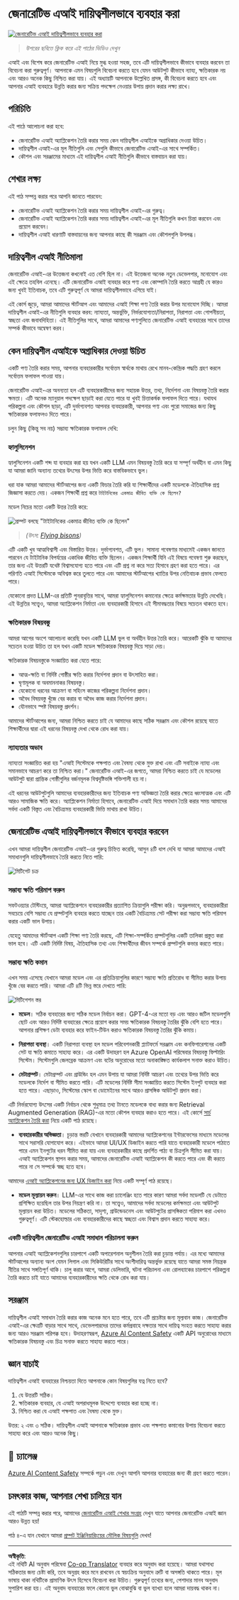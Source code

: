 <!--
CO_OP_TRANSLATOR_METADATA:
{
  "original_hash": "4d57fad773cbeb69c5dd62e65c34200d",
  "translation_date": "2025-10-17T14:52:36+00:00",
  "source_file": "03-using-generative-ai-responsibly/README.md",
  "language_code": "bn"
}
-->
# জেনারেটিভ এআই দায়িত্বশীলভাবে ব্যবহার করা

[![জেনারেটিভ এআই দায়িত্বশীলভাবে ব্যবহার করা](../../../translated_images/03-lesson-banner.1ed56067a452d97709d51f6cc8b6953918b2287132f4909ade2008c936cd4af9.bn.png)](https://youtu.be/YOp-e1GjZdA?si=7Wv4wu3x44L1DCVj)

> _উপরের ছবিতে ক্লিক করে এই পাঠের ভিডিও দেখুন_

এআই এবং বিশেষ করে জেনারেটিভ এআই নিয়ে মুগ্ধ হওয়া সহজ, তবে এটি দায়িত্বশীলভাবে কীভাবে ব্যবহার করবেন তা বিবেচনা করা গুরুত্বপূর্ণ। আপনাকে এমন বিষয়গুলি বিবেচনা করতে হবে যেমন আউটপুট কীভাবে ন্যায্য, ক্ষতিকারক নয় এবং আরও অনেক কিছু নিশ্চিত করা যায়। এই অধ্যায়টি আপনাকে উল্লেখিত প্রসঙ্গ, কী বিবেচনা করতে হবে এবং আপনার এআই ব্যবহারে উন্নতি করার জন্য সক্রিয় পদক্ষেপ নেওয়ার উপায় প্রদান করার লক্ষ্য রাখে।

## পরিচিতি

এই পাঠে আলোচনা করা হবে:

- জেনারেটিভ এআই অ্যাপ্লিকেশন তৈরি করার সময় কেন দায়িত্বশীল এআইকে অগ্রাধিকার দেওয়া উচিত।
- দায়িত্বশীল এআই-এর মূল নীতিগুলি এবং সেগুলি কীভাবে জেনারেটিভ এআই-এর সাথে সম্পর্কিত।
- কৌশল এবং সরঞ্জামের মাধ্যমে এই দায়িত্বশীল এআই নীতিগুলি কীভাবে বাস্তবায়ন করা যায়।

## শেখার লক্ষ্য

এই পাঠ সম্পন্ন করার পরে আপনি জানতে পারবেন:

- জেনারেটিভ এআই অ্যাপ্লিকেশন তৈরি করার সময় দায়িত্বশীল এআই-এর গুরুত্ব।
- জেনারেটিভ এআই অ্যাপ্লিকেশন তৈরি করার সময় দায়িত্বশীল এআই-এর মূল নীতিগুলি কখন চিন্তা করবেন এবং প্রয়োগ করবেন।
- দায়িত্বশীল এআই ধারণাটি বাস্তবায়নের জন্য আপনার কাছে কী সরঞ্জাম এবং কৌশলগুলি উপলব্ধ।

## দায়িত্বশীল এআই নীতিমালা

জেনারেটিভ এআই-এর উত্তেজনা কখনোই এত বেশি ছিল না। এই উত্তেজনা অনেক নতুন ডেভেলপার, মনোযোগ এবং এই ক্ষেত্রে তহবিল এনেছে। এটি জেনারেটিভ এআই ব্যবহার করে পণ্য এবং কোম্পানি তৈরি করতে আগ্রহী যে কারও জন্য খুবই ইতিবাচক, তবে এটি গুরুত্বপূর্ণ যে আমরা দায়িত্বশীলভাবে এগিয়ে যাই।

এই কোর্স জুড়ে, আমরা আমাদের স্টার্টআপ এবং আমাদের এআই শিক্ষা পণ্য তৈরি করার উপর মনোযোগ দিচ্ছি। আমরা দায়িত্বশীল এআই-এর নীতিগুলি ব্যবহার করব: ন্যায্যতা, অন্তর্ভুক্তি, নির্ভরযোগ্যতা/নিরাপত্তা, নিরাপত্তা এবং গোপনীয়তা, স্বচ্ছতা এবং জবাবদিহিতা। এই নীতিগুলির সাথে, আমরা আমাদের পণ্যগুলিতে জেনারেটিভ এআই ব্যবহারের সাথে তাদের সম্পর্ক কীভাবে অন্বেষণ করব।

## কেন দায়িত্বশীল এআইকে অগ্রাধিকার দেওয়া উচিত

একটি পণ্য তৈরি করার সময়, আপনার ব্যবহারকারীর সর্বোত্তম স্বার্থকে মাথায় রেখে মানব-কেন্দ্রিক পদ্ধতি গ্রহণ করলে সর্বোত্তম ফলাফল পাওয়া যায়।

জেনারেটিভ এআই-এর অনন্যতা হল এটি ব্যবহারকারীদের জন্য সহায়ক উত্তর, তথ্য, নির্দেশনা এবং বিষয়বস্তু তৈরি করার ক্ষমতা। এটি অনেক ম্যানুয়াল পদক্ষেপ ছাড়াই করা যেতে পারে যা খুবই চিত্তাকর্ষক ফলাফল দিতে পারে। যথাযথ পরিকল্পনা এবং কৌশল ছাড়া, এটি দুর্ভাগ্যবশত আপনার ব্যবহারকারী, আপনার পণ্য এবং পুরো সমাজের জন্য কিছু ক্ষতিকারক ফলাফলও দিতে পারে।

চলুন কিছু (কিন্তু সব নয়) সম্ভাব্য ক্ষতিকারক ফলাফল দেখি:

### হ্যালুসিনেশন

হ্যালুসিনেশন একটি শব্দ যা ব্যবহার করা হয় যখন একটি LLM এমন বিষয়বস্তু তৈরি করে যা সম্পূর্ণ অর্থহীন বা এমন কিছু যা আমরা জানি অন্যান্য তথ্যের উৎসের উপর ভিত্তি করে বাস্তবিকভাবে ভুল।

ধরা যাক আমরা আমাদের স্টার্টআপের জন্য একটি ফিচার তৈরি করি যা শিক্ষার্থীদের একটি মডেলকে ঐতিহাসিক প্রশ্ন জিজ্ঞাসা করতে দেয়। একজন শিক্ষার্থী প্রশ্ন করে `টাইটানিকের একমাত্র জীবিত ব্যক্তি কে ছিলেন?`

মডেল নিচের মতো একটি উত্তর তৈরি করে:

![প্রম্পট বলছে "টাইটানিকের একমাত্র জীবিত ব্যক্তি কে ছিলেন"](../../../03-using-generative-ai-responsibly/images/ChatGPT-titanic-survivor-prompt.webp)

> _(উৎস: [Flying bisons](https://flyingbisons.com?WT.mc_id=academic-105485-koreyst))_

এটি একটি খুব আত্মবিশ্বাসী এবং বিস্তারিত উত্তর। দুর্ভাগ্যবশত, এটি ভুল। সামান্য গবেষণার মাধ্যমেই একজন জানতে পারবেন যে টাইটানিক বিপর্যয়ের একাধিক জীবিত ব্যক্তি ছিলেন। একজন শিক্ষার্থী যিনি এই বিষয়ে গবেষণা শুরু করছেন, তার জন্য এই উত্তরটি যথেষ্ট বিশ্বাসযোগ্য হতে পারে এবং এটি প্রশ্ন না করে সত্য হিসাবে গ্রহণ করা হতে পারে। এর পরিণতি এআই সিস্টেমকে অবিশ্বস্ত করে তুলতে পারে এবং আমাদের স্টার্টআপের খ্যাতির উপর নেতিবাচক প্রভাব ফেলতে পারে।

যেকোনো প্রদত্ত LLM-এর প্রতিটি পুনরাবৃত্তির সাথে, আমরা হ্যালুসিনেশন কমানোর ক্ষেত্রে কর্মক্ষমতার উন্নতি দেখেছি। এই উন্নতির সত্ত্বেও, আমরা অ্যাপ্লিকেশন নির্মাতা এবং ব্যবহারকারী হিসাবে এই সীমাবদ্ধতার বিষয়ে সচেতন থাকতে হবে।

### ক্ষতিকারক বিষয়বস্তু

আমরা আগের অংশে আলোচনা করেছি যখন একটি LLM ভুল বা অর্থহীন উত্তর তৈরি করে। আরেকটি ঝুঁকি যা আমাদের সচেতন হওয়া উচিত তা হল যখন একটি মডেল ক্ষতিকারক বিষয়বস্তু দিয়ে সাড়া দেয়।

ক্ষতিকারক বিষয়বস্তুকে সংজ্ঞায়িত করা যেতে পারে:

- আত্ম-ক্ষতি বা নির্দিষ্ট গোষ্ঠীর ক্ষতি করার নির্দেশনা প্রদান বা উৎসাহিত করা।
- ঘৃণামূলক বা অবমাননাকর বিষয়বস্তু।
- যেকোনো ধরনের আক্রমণ বা সহিংস কাজের পরিকল্পনা নির্দেশনা প্রদান।
- অবৈধ বিষয়বস্তু খুঁজে বের করার বা অবৈধ কাজ করার নির্দেশনা প্রদান।
- যৌনভাবে স্পষ্ট বিষয়বস্তু প্রদর্শন।

আমাদের স্টার্টআপের জন্য, আমরা নিশ্চিত করতে চাই যে আমাদের কাছে সঠিক সরঞ্জাম এবং কৌশল রয়েছে যাতে শিক্ষার্থীদের দ্বারা এই ধরনের বিষয়বস্তু দেখা থেকে রোধ করা যায়।

### ন্যায্যতার অভাব

ন্যায্যতা সংজ্ঞায়িত করা হয় "এআই সিস্টেমকে পক্ষপাত এবং বৈষম্য থেকে মুক্ত রাখা এবং এটি সবাইকে ন্যায্য এবং সমানভাবে আচরণ করে তা নিশ্চিত করা।" জেনারেটিভ এআই-এর জগতে, আমরা নিশ্চিত করতে চাই যে মডেলের আউটপুট দ্বারা প্রান্তিক গোষ্ঠীগুলির বর্জনমূলক বিশ্বদৃষ্টিভঙ্গি শক্তিশালী হয় না।

এই ধরনের আউটপুটগুলি আমাদের ব্যবহারকারীদের জন্য ইতিবাচক পণ্য অভিজ্ঞতা তৈরি করার ক্ষেত্রে ধ্বংসাত্মক এবং এটি আরও সামাজিক ক্ষতি করে। অ্যাপ্লিকেশন নির্মাতা হিসাবে, জেনারেটিভ এআই দিয়ে সমাধান তৈরি করার সময় আমাদের সর্বদা একটি বিস্তৃত এবং বৈচিত্র্যময় ব্যবহারকারী ভিত্তি মাথায় রাখা উচিত।

## জেনারেটিভ এআই দায়িত্বশীলভাবে কীভাবে ব্যবহার করবেন

এখন আমরা দায়িত্বশীল জেনারেটিভ এআই-এর গুরুত্ব চিহ্নিত করেছি, আসুন ৪টি ধাপ দেখি যা আমরা আমাদের এআই সমাধানগুলি দায়িত্বশীলভাবে তৈরি করতে নিতে পারি:

![মিটিগেট চক্র](../../../translated_images/mitigate-cycle.babcd5a5658e1775d5f2cb47f2ff305cca090400a72d98d0f9e57e9db5637c72.bn.png)

### সম্ভাব্য ক্ষতি পরিমাপ করুন

সফটওয়্যার টেস্টিংয়ে, আমরা অ্যাপ্লিকেশনে ব্যবহারকারীর প্রত্যাশিত ক্রিয়াগুলি পরীক্ষা করি। অনুরূপভাবে, ব্যবহারকারীরা সবচেয়ে বেশি সম্ভাব্য যে প্রম্পটগুলি ব্যবহার করতে যাচ্ছেন তার একটি বৈচিত্র্যময় সেট পরীক্ষা করা সম্ভাব্য ক্ষতি পরিমাপ করার একটি ভাল উপায়।

যেহেতু আমাদের স্টার্টআপ একটি শিক্ষা পণ্য তৈরি করছে, এটি শিক্ষা-সম্পর্কিত প্রম্পটগুলির একটি তালিকা প্রস্তুত করা ভাল হবে। এটি একটি নির্দিষ্ট বিষয়, ঐতিহাসিক তথ্য এবং শিক্ষার্থীদের জীবন সম্পর্কে প্রম্পটগুলি কভার করতে পারে।

### সম্ভাব্য ক্ষতি কমান

এখন সময় এসেছে যেখানে আমরা মডেল এবং এর প্রতিক্রিয়াগুলির কারণে সম্ভাব্য ক্ষতি প্রতিরোধ বা সীমিত করার উপায় খুঁজে বের করতে পারি। আমরা এটি ৪টি ভিন্ন স্তরে দেখতে পারি:

![মিটিগেশন স্তর](../../../translated_images/mitigation-layers.377215120b9a1159a8c3982c6bbcf41b6adf8c8fa04ce35cbaeeb13b4979cdfc.bn.png)

- **মডেল**। সঠিক ব্যবহারের জন্য সঠিক মডেল নির্বাচন করা। GPT-4-এর মতো বড় এবং আরও জটিল মডেলগুলি ছোট এবং আরও নির্দিষ্ট ব্যবহারের ক্ষেত্রে প্রয়োগ করার সময় ক্ষতিকারক বিষয়বস্তু তৈরির ঝুঁকি বেশি হতে পারে। আপনার প্রশিক্ষণ ডেটা ব্যবহার করে ফাইন-টিউন করাও ক্ষতিকারক বিষয়বস্তু তৈরির ঝুঁকি কমায়।

- **নিরাপত্তা ব্যবস্থা**। একটি নিরাপত্তা ব্যবস্থা হল মডেল পরিবেশনকারী প্ল্যাটফর্মে সরঞ্জাম এবং কনফিগারেশনের একটি সেট যা ক্ষতি কমাতে সাহায্য করে। এর একটি উদাহরণ হল Azure OpenAI পরিষেবার বিষয়বস্তু ফিল্টারিং সিস্টেম। সিস্টেমগুলি জেলব্রেক আক্রমণ এবং বটের অনুরোধের মতো অনাকাঙ্ক্ষিত কার্যকলাপ সনাক্ত করাও উচিত।

- **মেটাপ্রম্পট**। মেটাপ্রম্পট এবং গ্রাউন্ডিং হল এমন উপায় যা আমরা নির্দিষ্ট আচরণ এবং তথ্যের উপর ভিত্তি করে মডেলকে নির্দেশ বা সীমিত করতে পারি। এটি মডেলের নির্দিষ্ট সীমা সংজ্ঞায়িত করতে সিস্টেম ইনপুট ব্যবহার করা হতে পারে। এছাড়াও, সিস্টেমের স্কোপ বা ডোমেইনের সাথে আরও প্রাসঙ্গিক আউটপুট প্রদান করা।

এটি নির্ভরযোগ্য উৎসের একটি নির্বাচন থেকে শুধুমাত্র তথ্য টানতে মডেলকে বাধ্য করার জন্য Retrieval Augmented Generation (RAG)-এর মতো কৌশল ব্যবহার করাও হতে পারে। এই কোর্সে [সার্চ অ্যাপ্লিকেশন তৈরি করা](../08-building-search-applications/README.md?WT.mc_id=academic-105485-koreyst) নিয়ে একটি পাঠ রয়েছে।

- **ব্যবহারকারীর অভিজ্ঞতা**। চূড়ান্ত স্তরটি যেখানে ব্যবহারকারী আমাদের অ্যাপ্লিকেশনের ইন্টারফেসের মাধ্যমে মডেলের সাথে সরাসরি যোগাযোগ করে। এইভাবে আমরা UI/UX ডিজাইন করতে পারি যাতে ব্যবহারকারী মডেলে পাঠাতে পারে এমন ইনপুটের ধরন সীমিত করা যায় এবং ব্যবহারকারীর কাছে প্রদর্শিত পাঠ্য বা চিত্রগুলি সীমিত করা যায়। এআই অ্যাপ্লিকেশন স্থাপন করার সময়, আমাদের জেনারেটিভ এআই অ্যাপ্লিকেশন কী করতে পারে এবং কী করতে পারে না সে সম্পর্কে স্বচ্ছ হতে হবে।

আমাদের [এআই অ্যাপ্লিকেশনের জন্য UX ডিজাইন করা](../12-designing-ux-for-ai-applications/README.md?WT.mc_id=academic-105485-koreyst) নিয়ে একটি সম্পূর্ণ পাঠ রয়েছে।

- **মডেল মূল্যায়ন করুন**। LLM-এর সাথে কাজ করা চ্যালেঞ্জিং হতে পারে কারণ আমরা সর্বদা মডেলটি যে ডেটাতে প্রশিক্ষিত হয়েছিল তার উপর নিয়ন্ত্রণ করি না। তা সত্ত্বেও, আমাদের সর্বদা মডেলের কর্মক্ষমতা এবং আউটপুট মূল্যায়ন করা উচিত। মডেলের সঠিকতা, সাদৃশ্য, গ্রাউন্ডেডনেস এবং আউটপুটের প্রাসঙ্গিকতা পরিমাপ করা এখনও গুরুত্বপূর্ণ। এটি স্টেকহোল্ডার এবং ব্যবহারকারীদের কাছে স্বচ্ছতা এবং বিশ্বাস প্রদান করতে সাহায্য করে।

### একটি দায়িত্বশীল জেনারেটিভ এআই সমাধান পরিচালনা করুন

আপনার এআই অ্যাপ্লিকেশনগুলির চারপাশে একটি অপারেশনাল অনুশীলন তৈরি করা চূড়ান্ত পর্যায়। এর মধ্যে আমাদের স্টার্টআপের অন্যান্য অংশ যেমন লিগাল এবং সিকিউরিটির সাথে অংশীদারিত্ব অন্তর্ভুক্ত রয়েছে যাতে আমরা সমস্ত নিয়ন্ত্রক নীতির সাথে সঙ্গতিপূর্ণ থাকি। চালু করার আগে, আমরা ডেলিভারি, ঘটনা পরিচালনা এবং রোলব্যাকের চারপাশে পরিকল্পনা তৈরি করতে চাই যাতে আমাদের ব্যবহারকারীদের ক্ষতি থেকে রোধ করা যায়।

## সরঞ্জাম

দায়িত্বশীল এআই সমাধান তৈরি করার কাজ অনেক মনে হতে পারে, তবে এটি প্রচেষ্টার জন্য মূল্যবান কাজ। জেনারেটিভ এআই-এর ক্ষেত্রটি বাড়ার সাথে সাথে, ডেভেলপারদের তাদের কর্মপ্রবাহে দক্ষতার সাথে দায়িত্ব সংহত করতে সাহায্য করার জন্য আরও সরঞ্জাম পরিপক্ক হবে। উদাহরণস্বরূপ, [Azure AI Content Safety](https://learn.microsoft.com/azure/ai-services/content-safety/overview?WT.mc_id=academic-105485-koreyst) একটি API অনুরোধের মাধ্যমে ক্ষতিকারক বিষয়বস্তু এবং চিত্র সনাক্ত করতে সাহায্য করতে পারে।

## জ্ঞান যাচাই

দায়িত্বশীল এআই ব্যবহারের নিশ্চয়তা দিতে আপনাকে কোন বিষয়গুলির যত্ন নিতে হবে?

1. যে উত্তরটি সঠিক।
1. ক্ষতিকারক ব্যবহার, যে এআই অপরাধমূলক উদ্দেশ্যে ব্যবহার করা হচ্ছে না।
1. নিশ্চিত করা যে এআই পক্ষপাত এবং বৈষম্য থেকে মুক্ত।

উত্তর: ২ এবং ৩ সঠিক। দায়িত্বশীল এআই আপনাকে ক্ষতিকারক প্রভাব এবং পক্ষপাত কমানোর উপায় বিবেচনা করতে সাহায্য করে এবং আরও অনেক কিছু।

## 🚀 চ্যালেঞ্জ

[Azure AI Content Safety](https://learn.microsoft.com/azure/ai-services/content-safety/overview?WT.mc_id=academic-105485-koreyst) সম্পর্কে পড়ুন এবং দেখুন আপনি আপনার ব্যবহারের জন্য কী গ্রহণ করতে পারেন।

## চমৎকার কাজ, আপনার শেখা চালিয়ে যান

এই পাঠটি সম্পন্ন করার পরে, আমাদের [জেনারেটিভ এআই শেখার সংগ্রহ](https://aka.ms/genai-collection?WT.mc_id=academic-105485-koreyst) দেখুন যাতে আপনার জেনারেটিভ এআই জ্ঞান আরও উন্নত হয়!

পাঠ ৪-এ যান যেখানে আমরা [প্রম্পট ইঞ্জিনিয়ারিংয়ের মৌলিক বিষয়গুলি](../04-prompt-engineering-fundamentals/README.md?WT.mc_id=academic-105485-koreyst) দেখব!

---

**অস্বীকৃতি**:  
এই নথিটি AI অনুবাদ পরিষেবা [Co-op Translator](https://github.com/Azure/co-op-translator) ব্যবহার করে অনুবাদ করা হয়েছে। আমরা যথাসাধ্য সঠিকতার জন্য চেষ্টা করি, তবে অনুগ্রহ করে মনে রাখবেন যে স্বয়ংক্রিয় অনুবাদে ত্রুটি বা অসঙ্গতি থাকতে পারে। মূল ভাষায় থাকা নথিটিকে প্রামাণিক উৎস হিসেবে বিবেচনা করা উচিত। গুরুত্বপূর্ণ তথ্যের জন্য, পেশাদার মানব অনুবাদ সুপারিশ করা হয়। এই অনুবাদ ব্যবহারের ফলে কোনো ভুল বোঝাবুঝি বা ভুল ব্যাখ্যা হলে আমরা দায়বদ্ধ থাকব না।